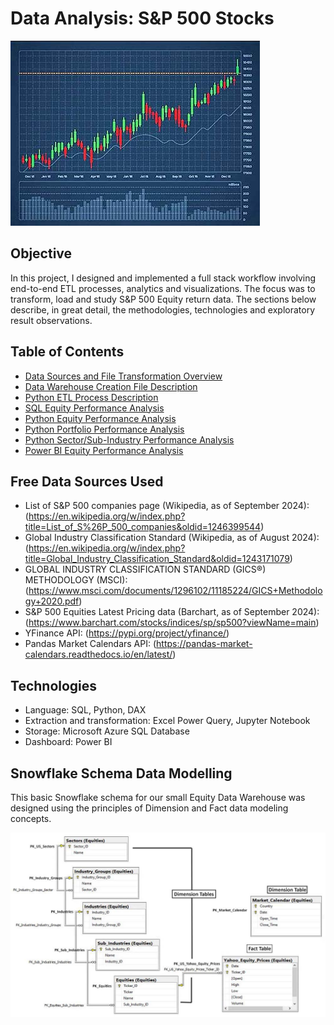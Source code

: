 # **Data Analysis: S&P 500 Stocks**

![Forbes Line Chart](https://github.com/danvuk567/SP500-Stock-Analysis/blob/main/images/stock_chart.jpg?raw=true)

## **Objective** ##

In this project, I designed and implemented a full stack workflow involving end-to-end ETL processes, analytics and visualizations. 
The focus was to transform, load and study S&P 500 Equity return data. The sections below describe, in great detail, the methodologies, 
technologies and exploratory result observations.

## **Table of Contents** ##

- [Data Sources and File Transformation Overview](https://github.com/danvuk567/SP500-Stock-Analysis/blob/main/Data-Source-Files/readme.md)
- [Data Warehouse Creation File Description](https://github.com/danvuk567/SP500-Stock-Analysis/blob/main/Create-Datawarehouse-Objects/readme.md)
- [Python ETL Process Description](https://github.com/danvuk567/SP500-Stock-Analysis/blob/main/Python-ETL-Process/readme.md)
- [SQL Equity Performance Analysis](https://github.com/danvuk567/SP500-Stock-Analysis/tree/main/SQL-Equity-Performance-Analysis)
- [Python Equity Performance Analysis](https://github.com/danvuk567/SP500-Stock-Analysis/tree/main/Python-Equity-Performance-Analysis)
- [Python Portfolio Performance Analysis](https://github.com/danvuk567/SP500-Stock-Analysis/tree/main/Python-Portfolio-Performance-Analysis)
- [Python Sector/Sub-Industry Performance Analysis](https://github.com/danvuk567/SP500-Stock-Analysis/tree/main/Python-Sector-Sub_Industry-Performance-Analysis)
- [Power BI Equity Performance Analysis](https://github.com/danvuk567/SP500-Stock-Analysis/tree/main/Power_BI-Equity-Performance-Analysis)

## **Free Data Sources Used** ##

- List of S&P 500 companies page (Wikipedia, as of September 2024): (https://en.wikipedia.org/w/index.php?title=List_of_S%26P_500_companies&oldid=1246399544)
- Global Industry Classification Standard (Wikipedia, as of August 2024): (https://en.wikipedia.org/w/index.php?title=Global_Industry_Classification_Standard&oldid=1243171079)
- GLOBAL INDUSTRY CLASSIFICATION STANDARD (GICS®) METHODOLOGY (MSCI): (https://www.msci.com/documents/1296102/11185224/GICS+Methodology+2020.pdf)
- S&P 500 Equities Latest Pricing data (Barchart, as of September 2024): (https://www.barchart.com/stocks/indices/sp/sp500?viewName=main)
- YFinance API: (https://pypi.org/project/yfinance/)
- Pandas Market Calendars API: (https://pandas-market-calendars.readthedocs.io/en/latest/)

## **Technologies** ##

- Language: SQL, Python, DAX
- Extraction and transformation: Excel Power Query, Jupyter Notebook
- Storage: Microsoft Azure SQL Database
- Dashboard: Power BI

## **Snowflake Schema Data Modelling** ##

This basic Snowflake schema for our small Equity Data Warehouse was designed using the principles of Dimension and Fact data modeling concepts.

![Equity_Snowflake_Schema_ERD.jpg](https://github.com/danvuk567/SP500-Stock-Analysis/blob/main/images/Equity_Snowflake_Schema_ERD.jpg?raw=true)



